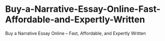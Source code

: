 # Buy-a-Narrative-Essay-Online-Fast-Affordable-and-Expertly-Written
Buy a Narrative Essay Online – Fast, Affordable, and Expertly Written
